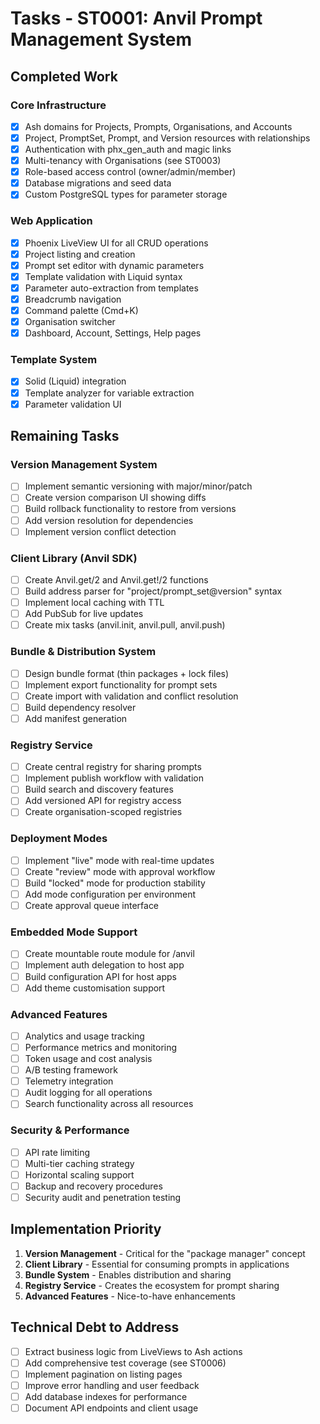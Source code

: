 # Tasks - ST0001: Anvil Prompt Management System

## Completed Work

### Core Infrastructure
- [x] Ash domains for Projects, Prompts, Organisations, and Accounts
- [x] Project, PromptSet, Prompt, and Version resources with relationships
- [x] Authentication with phx_gen_auth and magic links
- [x] Multi-tenancy with Organisations (see ST0003)
- [x] Role-based access control (owner/admin/member)
- [x] Database migrations and seed data
- [x] Custom PostgreSQL types for parameter storage

### Web Application
- [x] Phoenix LiveView UI for all CRUD operations
- [x] Project listing and creation
- [x] Prompt set editor with dynamic parameters
- [x] Template validation with Liquid syntax
- [x] Parameter auto-extraction from templates
- [x] Breadcrumb navigation
- [x] Command palette (Cmd+K)
- [x] Organisation switcher
- [x] Dashboard, Account, Settings, Help pages

### Template System
- [x] Solid (Liquid) integration
- [x] Template analyzer for variable extraction
- [x] Parameter validation UI

## Remaining Tasks

### Version Management System
- [ ] Implement semantic versioning with major/minor/patch
- [ ] Create version comparison UI showing diffs
- [ ] Build rollback functionality to restore from versions
- [ ] Add version resolution for dependencies
- [ ] Implement version conflict detection

### Client Library (Anvil SDK)
- [ ] Create Anvil.get/2 and Anvil.get!/2 functions
- [ ] Build address parser for "project/prompt_set@version" syntax
- [ ] Implement local caching with TTL
- [ ] Add PubSub for live updates
- [ ] Create mix tasks (anvil.init, anvil.pull, anvil.push)

### Bundle & Distribution System
- [ ] Design bundle format (thin packages + lock files)
- [ ] Implement export functionality for prompt sets
- [ ] Create import with validation and conflict resolution
- [ ] Build dependency resolver
- [ ] Add manifest generation

### Registry Service
- [ ] Create central registry for sharing prompts
- [ ] Implement publish workflow with validation
- [ ] Build search and discovery features
- [ ] Add versioned API for registry access
- [ ] Create organisation-scoped registries

### Deployment Modes
- [ ] Implement "live" mode with real-time updates
- [ ] Create "review" mode with approval workflow
- [ ] Build "locked" mode for production stability
- [ ] Add mode configuration per environment
- [ ] Create approval queue interface

### Embedded Mode Support
- [ ] Create mountable route module for /anvil
- [ ] Implement auth delegation to host app
- [ ] Build configuration API for host apps
- [ ] Add theme customisation support

### Advanced Features
- [ ] Analytics and usage tracking
- [ ] Performance metrics and monitoring
- [ ] Token usage and cost analysis
- [ ] A/B testing framework
- [ ] Telemetry integration
- [ ] Audit logging for all operations
- [ ] Search functionality across all resources

### Security & Performance
- [ ] API rate limiting
- [ ] Multi-tier caching strategy
- [ ] Horizontal scaling support
- [ ] Backup and recovery procedures
- [ ] Security audit and penetration testing

## Implementation Priority

1. **Version Management** - Critical for the "package manager" concept
2. **Client Library** - Essential for consuming prompts in applications
3. **Bundle System** - Enables distribution and sharing
4. **Registry Service** - Creates the ecosystem for prompt sharing
5. **Advanced Features** - Nice-to-have enhancements

## Technical Debt to Address

- [ ] Extract business logic from LiveViews to Ash actions
- [ ] Add comprehensive test coverage (see ST0006)
- [ ] Implement pagination on listing pages
- [ ] Improve error handling and user feedback
- [ ] Add database indexes for performance
- [ ] Document API endpoints and client usage
